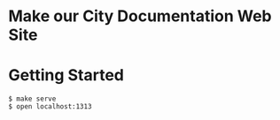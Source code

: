 # Make our City Documentation Web Site

# Getting Started

```console
$ make serve
$ open localhost:1313
```
